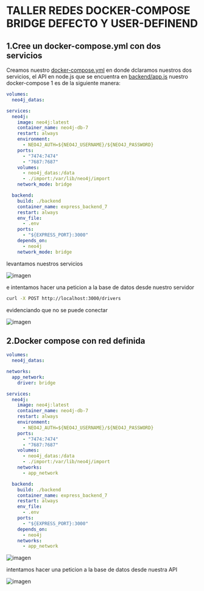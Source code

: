 # TALLER REDES DOCKER-COMPOSE BRIDGE DEFECTO Y USER-DEFINEND

## 1.Cree un docker-compose.yml con dos servicios

Creamos nuestro [docker-compose.yml](docker-compose.yml) en donde dclaramos nuestros dos servicios, el API en node.js que se encuentra en [backend/app.js](backend/app.js) nuestro docker-compose 1 es de la siguiente manera:

```yaml
volumes:
  neo4j_datas:

services:
  neo4j:
    image: neo4j:latest
    container_name: neo4j-db-7
    restart: always
    environment:
      - NEO4J_AUTH=${NEO4J_USERNAME}/${NEO4J_PASSWORD}
    ports:
      - "7474:7474"
      - "7687:7687"
    volumes:
      - neo4j_datas:/data
      - ./import:/var/lib/neo4j/import
    network_mode: bridge

  backend:
    build: ./backend
    container_name: express_backend_7
    restart: always
    env_file:
      - .env
    ports:
      - "${EXPRESS_PORT}:3000"
    depends_on:
      - neo4j
    network_mode: bridge
```

levantamos nuestros servicios

![imagen](images/imagen_1.png)

e intentamos hacer una peticion a la base de datos desde nuestro servidor

```bash
curl -X POST http://localhost:3000/drivers
```

evidenciando que no se puede conectar

![imagen](images/image_2.png)

## 2.Docker compose con red definida

```yaml
volumes:
  neo4j_datas:

networks:
  app_network:
    driver: bridge

services:
  neo4j:
    image: neo4j:latest
    container_name: neo4j-db-7
    restart: always
    environment:
      - NEO4J_AUTH=${NEO4J_USERNAME}/${NEO4J_PASSWORD}
    ports:
      - "7474:7474"
      - "7687:7687"
    volumes:
      - neo4j_datas:/data
      - ./import:/var/lib/neo4j/import
    networks:
      - app_network

  backend:
    build: ./backend
    container_name: express_backend_7
    restart: always
    env_file:
      - .env
    ports:
      - "${EXPRESS_PORT}:3000"
    depends_on:
      - neo4j
    networks:
      - app_network
```

![imagen](images/image_3.png)

intentamos hacer una peticion a la base de datos desde nuestra API

![imagen](images/image_4.png)
